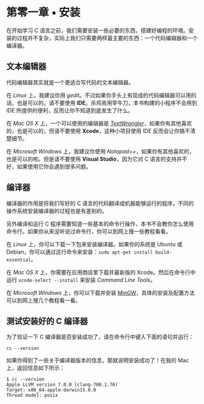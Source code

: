 # 第零一章 • 安装

在开始学习 C 语言之前，我们需要安装一些必要的东西，搭建好编程的环境。安装的过程并不复杂，实际上我们只需要两样最主要的东西：一个代码编辑器和一个编译器。

## 文本编辑器

代码编辑器其实就是一个更适合写代码的文本编辑器。

在 *Linux* 上，我建议你用 *gedit*。不过如果你手头上有现成的代码编辑器可以用的话，也是可以的。请不要使用  **IDE**。杀鸡焉用宰牛刀，本书构建的小程序不会用到 IDE 所提供的便利，反而让你不知道到底发生了什么。

在 *Mac OS X* 上，一个可以使用的编辑器是 [*TextWrangler*](http://www.barebones.com/products/textwrangler/)，如果你有其他喜欢的，也是可以的，但请不要使用 **Xcode**，这种小项目使用 IDE 反而会让你搞不清楚细节。

在 *Microsoft Windows* 上，我建议你使用 *Notapad++*，如果你有其他喜欢的，也是可以的啦。但是请不要使用 **Visual Studio**，因为它对 C 语言的支持并不好，如果使用它你会遇到很多问题。

## 编译器

编译器的作用是将我们写好的 C 语言的代码翻译成机器能够运行的程序。不同的操作系统安装编译器的过程也是有差别的。

另外编译和运行 C 程序需要知道一些基本的命令行操作，本书不会教你怎么使用命令行。如果你从来没听说过命令行，你可以到网上搜一些教程看看。

在 *Linux* 上，你可以下载一下包来安装编译器。如果你的系统是 Ubuntu 或 Debian，你可以通过这行命令来安装：`sudo apt-get install build-essential`。

在 *Mac OS X* 上，你需要在应用商店里下载并最新版的 Xcode。然后在命令行中运行 `xcode-select --install` 来安装 *Command Line Tools*。

在 *Microsoft Windows* 上，你可以下载并安装 [MinGW](http://www.mingw.org/)，具体的安装及配置方法可以到网上搜几个教程看一看。

## 测试安装好的 C 编译器

为了验证一下 C 编译器是否安装成功了，请在命令行中键入下面的语句并运行：

`cc --version`

如果你得到了一些关于编译器版本的信息，那就说明安装成功了！在我的 Mac 上，返回信息如下所示：

    $ cc --version
    Apple LLVM version 7.0.0 (clang-700.1.76)
    Target: x86_64-apple-darwin15.0.0
    Thread model: posix
